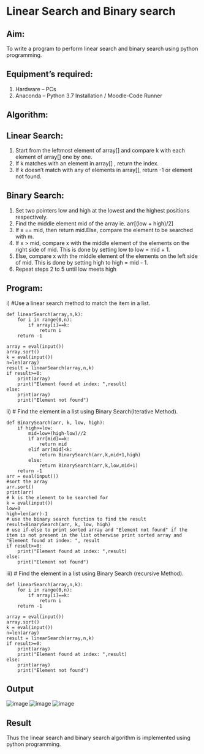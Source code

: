 # Linear Search and Binary search
## Aim:
To write a program to perform linear search and binary search using python programming.
## Equipment’s required:
1.	Hardware – PCs
2.	Anaconda – Python 3.7 Installation / Moodle-Code Runner
## Algorithm:
## Linear Search:
1.	Start from the leftmost element of array[] and compare k with each element of array[] one by one.
2.	If k matches with an element in array[] , return the index.
3.	If k doesn’t match with any of elements in array[], return -1 or element not found.
## Binary Search:
1.	Set two pointers low and high at the lowest and the highest positions respectively.
2.	Find the middle element mid of the array ie. arr[(low + high)/2]
3.	If x == mid, then return mid.Else, compare the element to be searched with m.
4.	If x > mid, compare x with the middle element of the elements on the right side of mid. This is done by setting low to low = mid + 1.
5.	Else, compare x with the middle element of the elements on the left side of mid. This is done by setting high to high = mid - 1.
6.	Repeat steps 2 to 5 until low meets high
## Program:
i)	#Use a linear search method to match the item in a list.
```
def linearSearch(array,n,k):
    for i in range(0,n):
        if array[i]==k:
            return i
    return -1
    
array = eval(input())
array.sort()
k = eval(input())
n=len(array)
result = linearSearch(array,n,k) 
if result>=0:
    print(array)
    print("Element found at index: ",result)
else:
    print(array)
    print("Element not found")

```

ii)	# Find the element in a list using Binary Search(Iterative Method).
```
def BinarySearch(arr, k, low, high):
    if high>=low:
        mid=low+(high-low)//2
        if arr[mid]==k:
            return mid
        elif arr[mid]<k:
            return BinarySearch(arr,k,mid+1,high)
        else:
            return BinarySearch(arr,k,low,mid+1)
    return -1
arr = eval(input())
#sort the array
arr.sort()
print(arr)
# k is the element to be searched for
k = eval(input()) 
low=0
high=len(arr)-1
# use the binary search function to find the result
result=BinarySearch(arr, k, low, high)
# use if-else to print sorted array and "Element not found" if the item is not present in the list otherwise print sorted array and "Element found at index: ", result
if result>=0:
    print("Element found at index: ",result)
else:
    print("Element not found")
```





iii)	# Find the element in a list using Binary Search (recursive Method).
```
def linearSearch(array,n,k):
    for i in range(0,n):
        if array[i]==k:
            return i
    return -1
    
array = eval(input())
array.sort()
k = eval(input())
n=len(array)
result = linearSearch(array,n,k) 
if result>=0:
    print(array)
    print("Element found at index: ",result)
else:
    print(array)
    print("Element not found")

```



## Output
![image](https://user-images.githubusercontent.com/94165326/152291126-684c595a-fc8d-4afa-9222-e829de526227.png)
![image](https://user-images.githubusercontent.com/94165326/152291274-5523bc3f-32d3-489c-9f63-4f7b00a71f03.png)
![image](https://user-images.githubusercontent.com/94165326/152291409-cc141233-a2aa-4e2e-ae66-dca146b31e92.png)






## Result
Thus the linear search and binary search algorithm is implemented using python programming.
